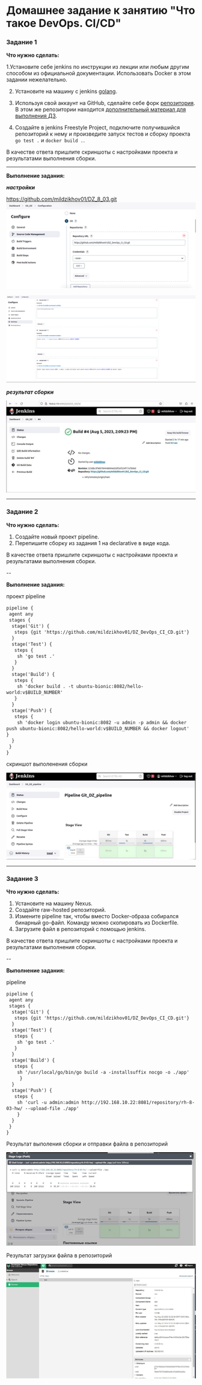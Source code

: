 # Домашнее задание к занятию "Что такое DevOps. СI/СD"

### Задание 1

**Что нужно сделать:**

1.Установите себе jenkins по инструкции из лекции или любым другим способом из официальной документации. Использовать Docker в этом задании нежелательно.

2. Установите на машину с jenkins [golang](https://golang.org/doc/install).

3. Используя свой аккаунт на GitHub, сделайте себе форк [репозитория](https://github.com/netology-code/sdvps-materials.git). В этом же репозитории находится [дополнительный материал для выполнения ДЗ](https://github.com/netology-code/sdvps-materials/blob/main/CICD/8.2-hw.md).

4. Создайте в jenkins Freestyle Project, подключите получившийся репозиторий к нему и произведите запуск тестов и сборку проекта ```go test .``` и  ```docker build .```.

В качестве ответа пришлите скриншоты с настройками проекта и результатами выполнения сборки.

---

**Выполнение задания:**



***настройки***

https://github.com/mildzikhov01/DZ_8_03.git
![screen1](https://github.com/mildzikhov01/DZ_8_03/blob/main/DZ_Git_Settings_3.png)

![screen2](https://github.com/mildzikhov01/DZ_8_03/blob/main/DZ_Git_Settings_4.png)


***результат сборки***

![screen6](https://github.com/mildzikhov01/DZ_8_03/blob/main/Screenshot_1.png)


---

### Задание 2


**Что нужно сделать:**

1. Создайте новый проект pipeline.
2. Перепишите сборку из задания 1 на declarative в виде кода.

В качестве ответа пришлите скриншоты с настройками проекта и результатами выполнения сборки.

--

**Выполнение задания:**

проект pipeline

```
pipeline {
 agent any
 stages {
  stage('Git') {
   steps {git 'https://github.com/mildzikhov01/DZ_DevOps_CI_CD.git'}
  }
  stage('Test') {
   steps {
    sh 'go test .'
   }
  }
  stage('Build') {
   steps {
    sh 'docker build . -t ubuntu-bionic:8082/hello-world:v$BUILD_NUMBER'
   }
  }
  stage('Push') {
   steps {
    sh 'docker login ubuntu-bionic:8082 -u admin -p admin && docker push ubuntu-bionic:8082/hello-world:v$BUILD_NUMBER && docker logout'   }
  }
 }
}
```

скриншот выполенения сборки

![screen](https://github.com/mildzikhov01/DZ_8_03/blob/main/Screenshot_pipeline.jpg)


---

### Задание 3


**Что нужно сделать:**

1. Установите на машину Nexus.
2. Создайте raw-hosted репозиторий.
3. Измените pipeline так, чтобы вместо Docker-образа собирался бинарный go-файл. Команду можно скопировать из Dockerfile.
4. Загрузите файл в репозиторий с помощью jenkins.

В качестве ответа пришлите скриншоты с настройками проекта и результатами выполнения сборки.

--

**Выполнение задания:**

pipeline
```
pipeline {
 agent any
 stages {
  stage('Git') {
   steps {git 'https://github.com/mildzikhov01/DZ_DevOps_CI_CD.git'}
  }
  stage('Test') {
   steps {
    sh 'go test .'
   }
  }
  stage('Build') {
   steps {
    sh '/usr/local/go/bin/go build -a -installsuffix nocgo -o ./app'
     }
  }
  stage('Push') {
   steps {
    sh 'curl -u admin:admin http://192.168.10.22:8081/repository/rh-8-03-hw/ --upload-file ./app'   
    }
  }
 }
}
```

Результат выполения сборки и отправки файла в репозиторий

![screen](https://github.com/mildzikhov01/DZ_8_03/blob/main/jenkins_build_go.JPG)

Результат загрузки файла в репозиторий

![screen](https://github.com/mildzikhov01/DZ_8_03/blob/main/nexus_repo-rh-8-03-hw.JPG)

